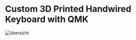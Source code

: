 # Custom 3D Printed Handwired Keyboard with QMK <br>

![übersicht]([https://raw.githubusercontent.com/elixs-de/elixs_keyboard/refs/heads/main/keyboard.png](https://raw.githubusercontent.com/elixs-de/elixs_keyboard/refs/heads/main/keyboardlayout.png))
